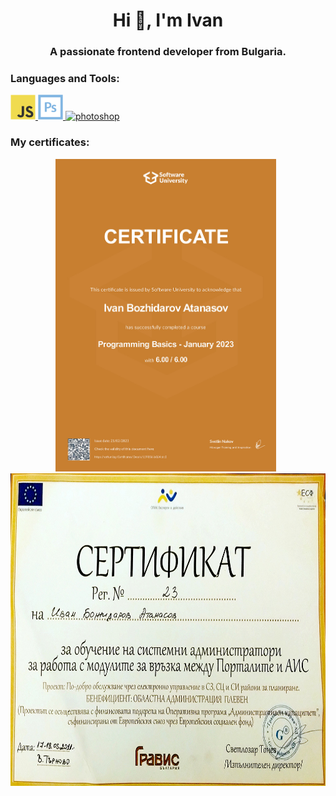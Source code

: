 <h1 align="center">Hi 👋, I'm Ivan</h1>
<h3 align="center">A passionate frontend developer from Bulgaria.</h3>


<h3 align="left">Languages and Tools:</h3>
<p align="left"> <a href="https://developer.mozilla.org/en-US/docs/Web/JavaScript" target="_blank" rel="noreferrer"> <img src="https://raw.githubusercontent.com/devicons/devicon/master/icons/javascript/javascript-original.svg" alt="javascript" width="40" height="40"/> </a> <a href="https://www.photoshop.com/en" target="_blank" rel="noreferrer"> <img src="https://raw.githubusercontent.com/devicons/devicon/master/icons/photoshop/photoshop-line.svg" alt="photoshop" width="40" height="40"/> </a> <a href="https://wordpress.org" target="_blank" rel="noreferrer"> <img src="https://cdn-icons-png.flaticon.com/512/174/174881.png" alt="photoshop" width="40" height="40"/> </a></p>
  
  <h3 align="left">My certificates:</h3>
<p align="left">
</p>

<p align="center"> <img src="https://raw.githubusercontent.com/ivan369-git/certificates/main/Github%20-%20Certificate_Page_1.jpg" alt="JavaScript" width="auto" height="500"/>&nbsp;&nbsp;<img src="https://raw.githubusercontent.com/ivan369-git/certificates/main/Github%20-%20Certificate_Page_SysAdmin.jpg" alt="SysAdmin" width="auto" height="500"/> </a></p>
